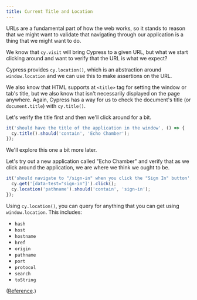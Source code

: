 ```yaml
---
title: Current Title and Location
---
```


URLs are a fundamental part of how the web works, so it stands to reason that we might want to validate that navigating through our application is a thing that we might want to do.

We know that `cy.visit` will bring Cypress to a given URL, but what we start clicking around and want to verify that the URL is what we expect?

Cypress provides `cy.location()`, which is an abstraction around `window.location` and we can use this to make assertions on the URL.

We also know that HTML supports at `<title>` tag for setting the window or tab's title, but we also know that isn't necessarily displayed on the page anywhere. Again, Cypress has a way for us to check the document's title (or `document.title`) with `cy.title()`.

Let's verify the title first and then we'll click around for a bit.

````js
it('should have the title of the application in the window', () => {
  cy.title().should('contain', 'Echo Chamber');
});
````

We'll explore this one a bit more later.

Let's try out a new application called "Echo Chamber" and verify that as we click around the application, we are where we think we ought to be.

````js
it('should navigate to "/sign-in" when you click the "Sign In" button', () => {
  cy.get('[data-test="sign-in"]').click();
  cy.location('pathname').should('contain', 'sign-in');
});
````

Using `cy.location()`, you can query for anything that you can get using `window.location`. This includes:

* `hash`
* `host`
* `hostname`
* `href`
* `origin`
* `pathname`
* `port`
* `protocol`
* `search`
* `toString`

([Reference](https://docs.cypress.io/api/commands/location#Yields).)
